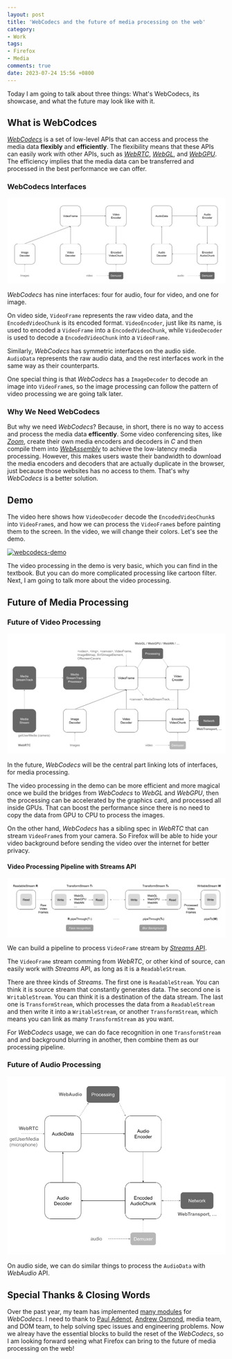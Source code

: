```yaml
---
layout: post
title: 'WebCodecs and the future of media processing on the web'
category:
- Work
tags:
- Firefox
- Media
comments: true
date: 2023-07-24 15:56 +0800
---
```


Today I am going to talk about three things: What's WebCodecs, its showcase, and what the future may look like with it.

<!--read more-->

## What is WebCodces

[*WebCodecs*][webcodecs-api] is a set of low-level APIs that can access and process the media data **flexibly** and **efficiently**. The flexibility means that these APIs can easily work with other APIs, such as [*WebRTC*][webrtc-api], [*WebGL*][webgl-api], and [*WebGPU*][webgpu-api]. The efficiency implies that the media data can be transferred and processed in the best performance we can offer.

### WebCodecs Interfaces

![interfaces][interfaces]

*WebCodecs* has nine interfaces: four for audio, four for video, and one for image.

On video side, `VideoFrame` represents the raw video data, and the `EncodedVideoChunk` is its encoded format. `VideoEncoder`, just like its name, is used to encoded a `VideoFrame` into a `EncodedVideoChunk`, while `VideoDecoder` is used to decode a `EncodedVideoChunk` into a `VideoFrame`.

Similarly, *WebCodecs* has symmetric interfaces on the audio side. `AudioData` represents the raw audio data, and the rest interfaces work in the same way as their counterparts.

One special thing is that *WebCodecs* has a `ImageDecoder` to decode an image into `VideoFrame`s, so the image processing can follow the pattern of video processing we are going talk later.

### Why We Need WebCodecs

But why we need *WebCodecs*? Because, in short, there is no way to access and process the media data **efficently**. Some video conferencing sites, like [*Zoom*][zoom-hack], create their own media encoders and decoders in *C* and then compile them into [*WebAssembly*][wasm] to achieve the low-latency media processing. However, this makes users waste their bandwidth to download the media encoders and decoders that are actually duplicate in the browser, just because those websites has no access to them. That's why *WebCodecs* is a better solution.

## Demo

The video here shows how `VideoDecoder` decode the `EncodedVideoChunk`s into `VideoFrame`s, and how we can process the `VideoFrame`s before painting them to the screen. In the video, we will change their colors. Let's see the demo.

[![webcodecs-demo](https://img.youtube.com/vi/sfJ1qc2d_ec/0.jpg)](https://www.youtube.com/watch?v=sfJ1qc2d_ec)

The video processing in the demo is very basic, which you can find in the textbook. But you can do more complicated processing like cartoon filter. Next, I am going to talk more about the video processing.

## Future of Media Processing

### Future of Video Processing

![video-processing][video-processing]

In the future, *WebCodecs* will be the central part linking lots of interfaces, for media processing.

The video processing in the demo can be more efficient and more magical once we build the bridges from *WebCodecs* to *WebGL* and *WebGPU*, then the processing can be accelerated by the graphics card, and processed all inside GPUs. That can boost the performance since there is no need to copy the data from GPU to CPU to process the images.

On the other hand, *WebCodecs* has a sibling spec in *WebRTC* that can stream `VideoFrame`s from your camera. So Firefox will be able to hide your video background before sending the video over the internet for better privacy.

#### Video Processing Pipeline with Streams API

![video-streams][video-streams]

We can build a pipeline to process `VideoFrame` stream by [*Streams* API][streams-api].

The `VideoFrame` stream comming from *WebRTC*, or other kind of source, can easily work with *Streams* API, as long as it is a `ReadableStream`.

There are three kinds of *Streams*. The first one is `ReadableStream`. You can think it is source stream that constantly generates data. The second one is `WritableStream`. You can think it is a destination of the data stream. The last one is `TransformStream`, which processes the data from a `ReadableStream` and then write it into a `WritableStream`, or another `TransformStream`, which means you can link as many `TransformStream` as you want.

For *WebCodecs* usage, we can do face recognition in one `TransformStream` and
and background blurring in another, then combine them as our processing pipeline.

### Future of Audio Processing

![audio-processing][audio-processing]

On audio side, we can do similar things to process the `AudioData` with *WebAudio* API.

## Special Thanks & Closing Words

Over the past year, my team has implemented [many modules][fx-webcodecs-July-25-2023] for *WebCodecs*. I need to thank to [Paul Adenot](https://github.com/padenot), [Andrew Osmond](https://github.com/aosmond), media team, and DOM team, to help solving spec issues and engineering problems. Now we alreay have the essential blocks to build the reset of the *WebCodecs*, so I am looking forward seeing what Firefox can bring to the future of media processing on the web!

[webcodecs-api]: https://developer.mozilla.org/en-US/docs/Web/API/WebCodecs_API
[webrtc-api]: https://developer.mozilla.org/en-US/docs/Web/API/WebRTC_API
[webgl-api]: https://developer.mozilla.org/en-US/docs/Web/API/WebGL_API
[webgpu-api]: https://developer.mozilla.org/en-US/docs/Web/API/WebGPU_API
[interfaces]: ../images/posts/webcodecs/interfaces.png "WebCodecs Interfaces"
[zoom-hack]: https://webrtchacks.com/zoom-avoids-using-webrtc/
[wasm]: https://developer.mozilla.org/en-US/docs/WebAssembly
[video-processing]: ../images/posts/webcodecs/video_processing.png "Future of Video Processing"
[video-streams]: ../images/posts/webcodecs/video_streams_API.png "Video Processing Pipeline with Streams API"
[streams-api]: https://developer.mozilla.org/en-US/docs/Web/API/Streams_API
[audio-processing]: ../images/posts/webcodecs/audio_processing.png "Future of Audio Processing"
[fx-webcodecs-July-25-2023]: https://github.com/mozilla/gecko-dev/tree/28f4536791dc9f145984ec9004102982ee6cc905/dom/media/webcodecs